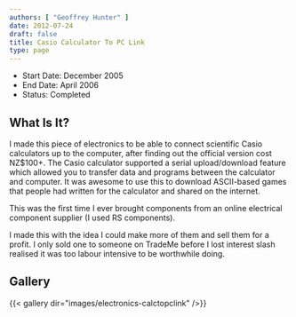 ```yaml
---
authors: [ "Geoffrey Hunter" ]
date: 2012-07-24
draft: false
title: Casio Calculator To PC Link
type: page
---
```


* Start Date: December 2005
* End Date: April 2006
* Status: Completed

## What Is It?

I made this piece of electronics to be able to connect scientific Casio calculators up to the computer, after finding out the official version cost NZ$100+. The Casio calculator supported a serial upload/download feature which allowed you to transfer data and programs between the calculator and computer. It was awesome to use this to download ASCII-based games that people had written for the calculator and shared on the internet.

This was the first time I ever brought components from an online electrical component supplier (I used RS components).

I made this with the idea I could make more of them and sell them for a profit. I only sold one to someone on TradeMe before I lost interest slash realised it was too labour intensive to be worthwhile doing.

## Gallery

{{< gallery dir="images/electronics-calctopclink" />}}
